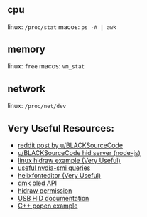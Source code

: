 #

## cpu
linux: `/proc/stat`
macos: `ps -A | awk`

## memory 
linux: `free`
macos: `vm_stat`

## network
linux: `/proc/net/dev`

## Very Useful Resources:

* [reddit post by u/BLACKSourceCode](https://www.reddit.com/r/MechanicalKeyboards/comments/bysjcy/oled_used_for_displaying_dynamic_info/)
* [u/BLACKSourceCode hid server (node-js)](https://github.com/BlankSourceCode/qmk-hid-display)
* [linux hidraw example (Very Useful)](https://github.com/torvalds/linux/blob/master/samples/hidraw/hid-example.c)
* [useful nvdia-smi queries](https://nvidia.custhelp.com/app/answers/detail/a_id/3751/~/useful-nvidia-smi-queries)
* [helixfonteditor (Very Useful)](https://helixfonteditor.netlify.com/)
* [qmk oled API](https://github.com/qmk/qmk_firmware/blob/master/docs/feature_oled_driver.md)
* [hidraw permission](https://github.com/node-hid/node-hid#devicewritedata)
* [USB HID documentation](https://www.usb.org/hid)
* [C++ popen example](https://stackoverflow.com/questions/478898/how-do-i-execute-a-command-and-get-the-output-of-the-command-within-c-using-po)
